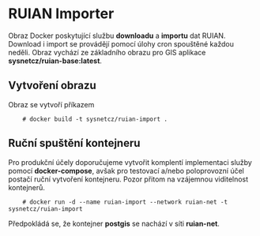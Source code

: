 # RUIAN Importer

Obraz Docker poskytující službu **downloadu** a **importu** dat RUIAN.
Download i import se provádějí pomocí úlohy cron spouštěné každou neděli.
Obraz vychází ze základního obrazu pro GIS aplikace **sysnetcz/ruian-base:latest**.

## Vytvoření obrazu

Obraz se vytvoří příkazem

        # docker build -t sysnetcz/ruian-import .

## Ruční spuštění kontejneru

Pro produkční účely doporučujeme vytvořit komplentí implementaci služby pomocí **docker-compose**, avšak pro testovací a/nebo poloprovozní účel postačí ruční vytvoření kontejneru. Pozor přitom na vzájemnou viditelnost kontejnerů.

        # docker run -d --name ruian-import --network ruian-net -t sysnetcz/ruian-import

Předpokládá se, že kontejner **postgis** se nachází v síti **ruian-net**.
